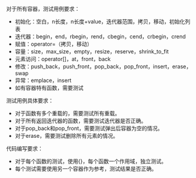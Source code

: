 对于所有容器，测试用例要求：
- 初始化：空白，n长度，n长度+value，迭代器范围，拷贝，移动，初始化列表
- 迭代器：begin，end，rbegin，rend，cbegin，cend，crbegin，crend
- 赋值：operator=（拷贝，移动）
- 容量：size，max_size，empty，resize，reserve，shrink_to_fit
- 元素访问：operator[]，at，front，back
- 修改：push_back，push_front，pop_back，pop_front，insert，erase，swap
- 异常：emplace，insert
- 如有容器特有函数，需要测试
  
测试用例具体要求：
- 对于函数有多个重载的，需要测试所有重载。
- 对于所有返回迭代器的函数，需要测试迭代器是否正确。
- 对于pop_back和pop_front，需要测试弹出后容器为空的情况。
- 对于erase，需要测试删除所有元素的情况。

代码编写要求：  
- 对于每个函数的测试，使用{}，每个函数一个作用域，独立测试。
- 每个测试需要使用另一个容器作为参考，测试结果是否正确。

